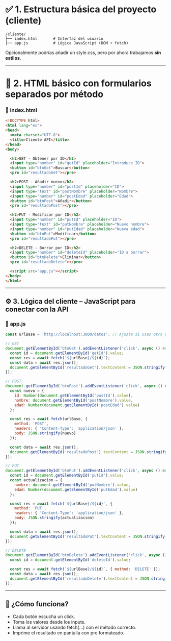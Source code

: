 # ✅ 1. Estructura básica del proyecto (cliente)

```
/cliente/
├── index.html       # Interfaz del usuario
├── app.js           # Lógica JavaScript (DOM + fetch)
```

Opcionalmente podrías añadir un style.css, pero por ahora trabajamos **sin estilos**.

---

# 🧾 2. HTML básico con formularios separados por método
  

### **📄** **index.html**

```html
<!DOCTYPE html>
<html lang="es">
<head>
  <meta charset="UTF-8">
  <title>Cliente API</title>
</head>
<body>

  <h2>GET - Obtener por ID</h2>
  <input type="number" id="getId" placeholder="Introduce ID">
  <button id="btnGet">Buscar</button>
  <pre id="resultadoGet"></pre>

  <h2>POST - Añadir nuevo</h2>
  <input type="number" id="postId" placeholder="ID">
  <input type="text" id="postNombre" placeholder="Nombre">
  <input type="number" id="postEdad" placeholder="Edad">
  <button id="btnPost">Añadir</button>
  <pre id="resultadoPost"></pre>

  <h2>PUT - Modificar por ID</h2>
  <input type="number" id="putId" placeholder="ID">
  <input type="text" id="putNombre" placeholder="Nuevo nombre">
  <input type="number" id="putEdad" placeholder="Nueva edad">
  <button id="btnPut">Modificar</button>
  <pre id="resultadoPut"></pre>

  <h2>DELETE - Borrar por ID</h2>
  <input type="number" id="deleteId" placeholder="ID a borrar">
  <button id="btnDelete">Eliminar</button>
  <pre id="resultadoDelete"></pre>

  <script src="app.js"></script>
</body>
</html>
```

---

## ⚙️ 3. Lógica del cliente – JavaScript para conectar con la API  

### **📄** **app.js**

```js
const urlBase = 'http://localhost:3000/datos'; // Ajusta si usas otro puerto o ruta

// GET
document.getElementById('btnGet').addEventListener('click', async () => {
  const id = document.getElementById('getId').value;
  const res = await fetch(`${urlBase}/${id}`);
  const data = await res.json();
  document.getElementById('resultadoGet').textContent = JSON.stringify(data, null, 2);
});

// POST
document.getElementById('btnPost').addEventListener('click', async () => {
  const nuevo = {
    id: Number(document.getElementById('postId').value),
    nombre: document.getElementById('postNombre').value,
    edad: Number(document.getElementById('postEdad').value)
  };

  const res = await fetch(urlBase, {
    method: 'POST',
    headers: { 'Content-Type': 'application/json' },
    body: JSON.stringify(nuevo)
  });

  const data = await res.json();
  document.getElementById('resultadoPost').textContent = JSON.stringify(data, null, 2);
});

// PUT
document.getElementById('btnPut').addEventListener('click', async () => {
  const id = document.getElementById('putId').value;
  const actualizacion = {
    nombre: document.getElementById('putNombre').value,
    edad: Number(document.getElementById('putEdad').value)
  };

  const res = await fetch(`${urlBase}/${id}`, {
    method: 'PUT',
    headers: { 'Content-Type': 'application/json' },
    body: JSON.stringify(actualizacion)
  });

  const data = await res.json();
  document.getElementById('resultadoPut').textContent = JSON.stringify(data, null, 2);
});

// DELETE
document.getElementById('btnDelete').addEventListener('click', async () => {
  const id = document.getElementById('deleteId').value;

  const res = await fetch(`${urlBase}/${id}`, { method: 'DELETE' });
  const data = await res.json();
  document.getElementById('resultadoDelete').textContent = JSON.stringify(data, null, 2);
});
```

---

## **🔄 ¿Cómo funciona?**

- Cada botón escucha un click.
- Toma los valores desde los inputs.
- Llama al servidor usando fetch(...) con el método correcto.
- Imprime el resultado en pantalla con pre formateado.
